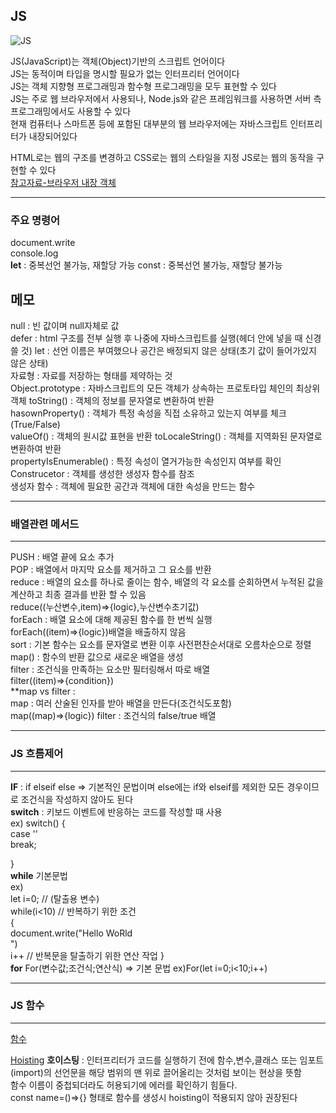 JS
-----
![JS](https://github.com/sdee96/test/assets/155033213/afa9a4bf-1e3b-4307-a19a-2357b7b4ff90)


JS(JavaScript)는 객체(Object)기반의 스크립트 언어이다  
JS는 동적이며 타입을 명시할 필요가 없는 인터프리터 언어이다  
JS는 객체 지향형 프로그래밍과 함수형 프로그래밍을 모두 표현할 수 있다  
JS는 주로 웹 브라우저에서 사용되나, Node.js와 같은 프레임워크를 사용하면 서버 측 프로그래밍에서도 사용할 수 있다  
현재 컴퓨터나 스마트폰 등에 포함된 대부분의 웹 브라우저에는 자바스크립트 인터프리터가 내장되어있다  




HTML로는 웹의 구조를 변경하고 CSS로는 웹의 스타일을 지정 JS로는 웹의 동작을 구현할 수 있다  
[참고자료-브라우저 내장 객체](https://kssong.tistory.com/29)


------
### 주요 명령어   
document.write  
console.log  
**let**  : 중복선언 불가능, 재할당 가능
const : 중복선언 불가능, 재할당 불가능






메모 
----

null : 빈 값이며 null자체로 값   
defer : html 구조를 전부 실행 후 나중에 자바스크립트를 실행(헤더 안에 넣을 때 신경쓸 것)
let : 선언 이름은 부여했으나 공간은 배정되지 않은 상태(초기 값이 들어가있지 않은 상태)  
자료형 : 자료를 저장하는 형태를 제약하는 것  
Object.prototype : 자바스크립트의 모든 객체가 상속하는 프로토타입 체인의 최상위 객체
toString() : 객체의 정보를 문자열로 변환하여 반환  
hasownProperty() : 객체가 특정 속성을 직접 소유하고 있는지 여부를 체크(True/False)  
valueOf() : 객체의 원시값 표현을 반환
toLocaleString() : 객체를 지역화된 문자열로 변환하여 반환  
propertyIsEnumerable() : 특정 속성이 열거가능한 속성인지 여부를 확인  
Construcetor : 객체를 생성한 생성자 함수를 참조  
생성자 함수 : 객체에 필요한 공간과 객체에 대한 속성을 만드는 함수



----------------------------------------------------------
### 배열관련 메서드
---
PUSH : 배열 끝에 요소 추가  
POP : 배열에서 마지막 요소를 제거하고 그 요소를 반환  
reduce : 배열의 요소를 하나로 줄이는 함수, 배열의 각 요소를 순회하면서 누적된 값을 계산하고 최종 결과를 반환 할 수 있음  
reduce((누산변수,item)=>{logic},누산변수초기값)   
forEach  : 배열 요소에 대해 제공된 함수를 한 번씩 실행  
forEach((item)=>{logic})배열을 배출하지 않음  
sort : 기본 함수는 요소를 문자열로 변환 이후 사전편찬순서대로 오름차순으로 정렬    
map() : 함수의 반환 값으로 새로운 배열을 생성  
filter : 조건식을 만족하는 요소만 필터링해서 따로 배열  
filter((item)=>{condition})  
**map vs filter :  
map : 여러 산술된 인자를 받아 배열을 만든다(조건식도포함)  
map((map)=>{logic})
filter : 조건식의 false/true 배열  




---
### JS 흐름제어
---
**IF** : if elseif else => 기본적인 문법이며 else에는 if와 elseif를 제외한 모든 경우이므로 조건식을 작성하지 않아도 된다  
**switch** : 키보드 이벤트에 반응하는 코드를 작성할 때 사용  
ex) switch() {  
  case ''    
    break;    
    
      
}  
**while**
기본문법  
ex)  
let i=0; // (탈출용 변수)  
while(i<10) // 반복하기 위한 조건  
{  
document.write("Hello  WoRld<br>")  
i++ // 반복문을 탈출하기 위한 연산 작업 }  
**for**
For(변수값;조건식;연산식) => 기본 문법
ex)For(let i=0;i<10;i++)


  


---
### JS 함수
---
[함수](https://developer.mozilla.org/ko/docs/Web/JavaScript/Reference/Functions)

[Hoisting](https://developer.mozilla.org/ko/docs/Glossary/Hoisting)
**호이스팅** : 인터프리터가 코드를 실행하기 전에 함수,변수,클래스 또는 임포트(import)의 선언문을 해당 범위의 맨 위로 끌어올리는 것처럼 보이는 현상을 뜻함  
함수 이름이 중첩되더라도 허용되기에 에러를 확인하기 힘들다.  
const name=()=>{} 형태로 함수를 생성시 hoisting이 적용되지 않아 권장된다  








